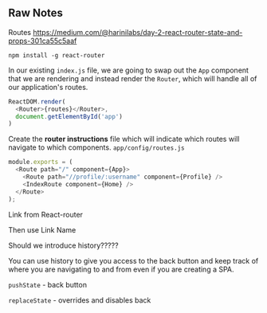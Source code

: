 ## Raw Notes

Routes
https://medium.com/@harinilabs/day-2-react-router-state-and-props-301ca55c5aaf

`npm install -g react-router`

In our existing `index.js` file, we are going to swap out the `App` component that we are rendering and instead render the `Router`, which will handle all of our application's routes.

```javascript
ReactDOM.render(
  <Router>{routes}</Router>,
  document.getElementById('app')
)
```


Create the **router instructions** file which will indicate which routes will navigate to which components. `app/config/routes.js`

```javascript
module.exports = (
  <Route path="/" component={App}>
    <Route path="//profile/:username" component={Profile} />
    <IndexRoute component={Home} />
  </Route>
);
```


Link from React-router

Then use <Link to="route-name">Link Name</Link>


Should we introduce history?????

You can use history to give you access to the back button and keep track of where you are navigating to and from even if you are creating a SPA.

`pushState` - back button

`replaceState` - overrides and disables back
